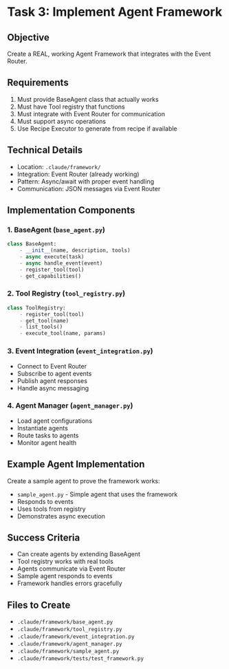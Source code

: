 # Task 3: Implement Agent Framework

## Objective
Create a REAL, working Agent Framework that integrates with the Event Router.

## Requirements
1. Must provide BaseAgent class that actually works
2. Must have Tool registry that functions
3. Must integrate with Event Router for communication
4. Must support async operations
5. Use Recipe Executor to generate from recipe if available

## Technical Details
- Location: `.claude/framework/`
- Integration: Event Router (already working)
- Pattern: Async/await with proper event handling
- Communication: JSON messages via Event Router

## Implementation Components

### 1. BaseAgent (`base_agent.py`)
```python
class BaseAgent:
    - __init__(name, description, tools)
    - async execute(task)
    - async handle_event(event)
    - register_tool(tool)
    - get_capabilities()
```

### 2. Tool Registry (`tool_registry.py`)
```python
class ToolRegistry:
    - register_tool(tool)
    - get_tool(name)
    - list_tools()
    - execute_tool(name, params)
```

### 3. Event Integration (`event_integration.py`)
- Connect to Event Router
- Subscribe to agent events
- Publish agent responses
- Handle async messaging

### 4. Agent Manager (`agent_manager.py`)
- Load agent configurations
- Instantiate agents
- Route tasks to agents
- Monitor agent health

## Example Agent Implementation
Create a sample agent to prove the framework works:
- `sample_agent.py` - Simple agent that uses the framework
- Responds to events
- Uses tools from registry
- Demonstrates async execution

## Success Criteria
- Can create agents by extending BaseAgent
- Tool registry works with real tools
- Agents communicate via Event Router
- Sample agent responds to events
- Framework handles errors gracefully

## Files to Create
- `.claude/framework/base_agent.py`
- `.claude/framework/tool_registry.py`
- `.claude/framework/event_integration.py`
- `.claude/framework/agent_manager.py`
- `.claude/framework/sample_agent.py`
- `.claude/framework/tests/test_framework.py`